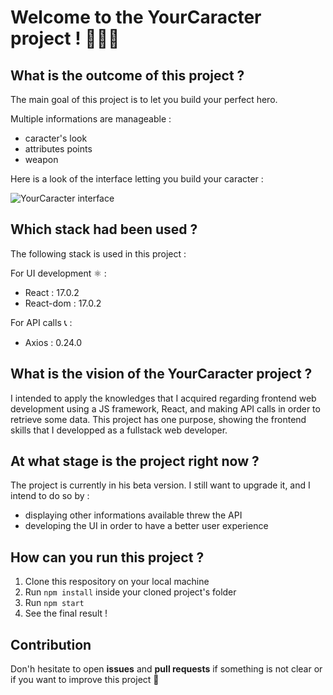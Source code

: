 # Welcome to the YourCaracter project ! 🦸🏻‍♂️

## What is the outcome of this project ?

The main goal of this project is to let you build your perfect hero.

Multiple informations are manageable :
- caracter's look
- attributes points
- weapon

Here is a look of the interface letting you build your caracter :

![YourCaracter interface](https://user-images.githubusercontent.com/61510923/154050534-929a2acc-db57-4435-aed1-fb885281c6b1.png)

## Which stack had been used ?

The following stack is used in this project :

For UI development ⚛️ :
- React : 17.0.2
- React-dom : 17.0.2

For API calls 📞 :
- Axios : 0.24.0

## What is the vision of the YourCaracter project ?

I intended to apply the knowledges that I acquired regarding frontend web development using a JS framework, React, and making API calls in order to retrieve some data.
This project has one purpose, showing the frontend skills that I developped as a fullstack web developer.

## At what stage is the project right now ?

The project is currently in his beta version. I still want to upgrade it, and I intend to do so by :
- displaying other informations available threw the API
- developing the UI in order to have a better user experience

## How can you run this project ?

1. Clone this respository on your local machine
1. Run `npm install` inside your cloned project's folder
1. Run `npm start`
1. See the final result !

## Contribution

Don'h hesitate to open **issues** and **pull requests** if something is not clear or if you want to improve this project 🤗
